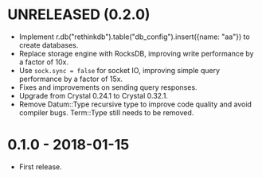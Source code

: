 # UNRELEASED (0.2.0)

- Implement r.db("rethinkdb").table("db_config").insert({name: "aa"}) to create databases.
- Replace storage engine with RocksDB, improving write performance by a factor of 10x.
- Use `sock.sync = false` for socket IO, improving simple query performance by a factor of 15x.
- Fixes and improvements on sending query responses.
- Upgrade from Crystal 0.24.1 to Crystal 0.32.1.
- Remove Datum::Type recursive type to improve code quality and avoid compiler bugs. Term::Type still needs to be removed.

# 0.1.0 - 2018-01-15

- First release.

